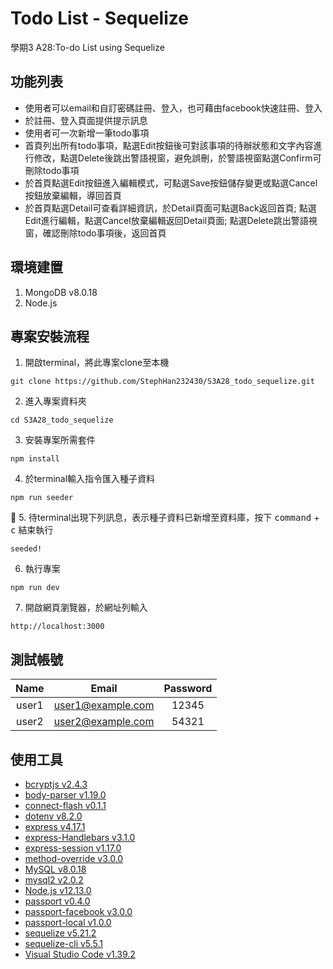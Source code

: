 # Todo List - Sequelize

學期3 A28:To-do List using Sequelize

## 功能列表

- 使用者可以email和自訂密碼註冊、登入，也可藉由facebook快速註冊、登入
- 於註冊、登入頁面提供提示訊息
- 使用者可一次新增一筆todo事項
- 首頁列出所有todo事項，點選Edit按鈕後可對該事項的待辦狀態和文字內容進行修改，點選Delete後跳出警語視窗，避免誤刪，於警語視窗點選Confirm可刪除todo事項
- 於首頁點選Edit按鈕進入編輯模式，可點選Save按鈕儲存變更或點選Cancel按鈕放棄編輯，導回首頁
- 於首頁點選Detail可查看詳細資訊，於Detail頁面可點選Back返回首頁; 點選Edit進行編輯，點選Cancel放棄編輯返回Detail頁面; 點選Delete跳出警語視窗，確認刪除todo事項後，返回首頁

## 環境建置
1. MongoDB v8.0.18
2. Node.js

## 專案安裝流程
1. 開啟terminal，將此專案clone至本機

```
git clone https://github.com/StephHan232430/S3A28_todo_sequelize.git
```

2. 進入專案資料夾

```
cd S3A28_todo_sequelize
```

3. 安裝專案所需套件

```
npm install
```

4. 於terminal輸入指令匯入種子資料

```
npm run seeder
```

5. 待terminal出現下列訊息，表示種子資料已新增至資料庫，按下 <kbd>command</kbd> + <kbd>c</kbd> 結束執行

```
seeded!
```

6. 執行專案
```
npm run dev
```

7. 開啟網頁瀏覽器，於網址列輸入
```
http://localhost:3000
```

## 測試帳號

| Name  | Email             | Password |
| :---: | :---------------: | :------: |
| user1 | user1@example.com | 12345    |
| user2 | user2@example.com | 54321    |

## 使用工具

- [bcryptjs v2.4.3](https://www.npmjs.com/package/bcryptjs)
- [body-parser v1.19.0](https://www.npmjs.com/package/body-parser)
- [connect-flash v0.1.1](https://www.npmjs.com/package/connect-flash)
- [dotenv v8.2.0](https://www.npmjs.com/package/dotenv)
- [express v4.17.1](https://expressjs.com/zh-tw/)
- [express-Handlebars v3.1.0](https://github.com/ericf/express-handlebars)
- [express-session v1.17.0](https://www.npmjs.com/package/express-session)
- [method-override v3.0.0](https://www.npmjs.com/package/method-override)
- [MySQL v8.0.18](https://dev.mysql.com/downloads/mysql/)
- [mysql2 v2.0.2](https://www.npmjs.com/package/mysql2)
- [Node.js v12.13.0](https://nodejs.org/en/)
- [passport v0.4.0](https://www.npmjs.com/package/passport)
- [passport-facebook v3.0.0](https://www.npmjs.com/package/passport-facebook)
- [passport-local v1.0.0](https://www.npmjs.com/package/passport-local)
- [sequelize v5.21.2](https://www.npmjs.com/package/sequelize)
- [sequelize-cli v5.5.1](https://www.npmjs.com/package/sequelize-cli)
- [Visual Studio Code v1.39.2](https://code.visualstudio.com/)